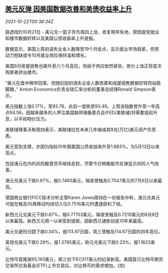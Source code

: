<!--1634864463000-->
[美元反弹 因美国数据改善和美债收益率上升](https://cn.reuters.com/article/global-fx-ny-us-bond-yield-1022-idCNKBS2HC01Q)
------

<div><i>2021-10-22T00:38:34Z</i></div><p>路透纽约10月21日 - 美元兑一篮子货币周四上涨，收复稍早失地，原因是受就业和楼市数据好转以及美国公债收益率上升提振。</p><p>数据显示，美国上周初请失业金人数降至19个月低点，显示就业市场趋紧，但劳动力短缺或令10月就业岗位保持温和增长。</p><p>美国9月房屋销售也飙升至八个月高位，但由于供应依然紧张，房价上涨正将首次购房者挤出楼市。</p><p>“美元在盘中稍早回落，但随后因初请失业金人数改善和成屋销售数据好转而站稳脚跟，” Action Economics负责全球汇率分析的董事总经理Ronald Simpson表示。</p><p>美元指数上涨0.17%，至93.76，此前一度跌至93.49。上周该指数曾升至一年高点94.56，因越来越多的人押注美国联邦储备委员会(FED/美联储)将需要提前升息，以平抑物价压力。</p><p>美联储理事沃勒周四表示，美联储应在未来几年缩减其8兆(万亿)美元资产负债表。</p><p>美元受到支撑，亦因为指标10年期美国公债收益率升至1.683%，为5月13日以来高点。</p><p>包括澳元在内的风险敏感货币继续走软，尽管今日稍晚股市反弹显示风险人气改善。</p><p>澳元兑美元下跌0.67%，报0.7465美元，隔夜曾触及0.7547美元的7月6日以来最高。</p><p>德国商业银行FICC技术分析主管Karen Jones周四在一份报告中称，澳元兑美元可能在触及55周移动均线切入位0.7516美元时遭遇获利了结。</p><p>新西兰元兑美元下跌0.67%，报0.77153美元，隔夜曾触及0.7219美元的6月8日以来最高。新西兰元周一以来受到提振，因新西兰通胀创逾10年来最高。</p><p>美元兑避险日圆下跌0.34%，报113.97日圆，周三曾触及114.67日圆的四年高位。</p><p>英镑兑美元下跌0.29%，报1.3785美元，欧元兑美元下跌0.23%，报1.1623美元。</p><p>比特币盘尾报65,193美元，周三创下67,017美元的纪录新高。美国首只比特币期货交易所交易基金(ETF)上市交易后，对比特币的需求增加。(完)</p>
